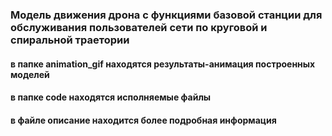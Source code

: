 ### Модель движения дрона с функциями базовой станции для обслуживания пользователей сети по круговой и спиральной траетории
#### в папке animation_gif находятся результаты-анимация построенных моделей
#### в папке code находятся исполняемые файлы
#### в файле описание находится более подробная информация
